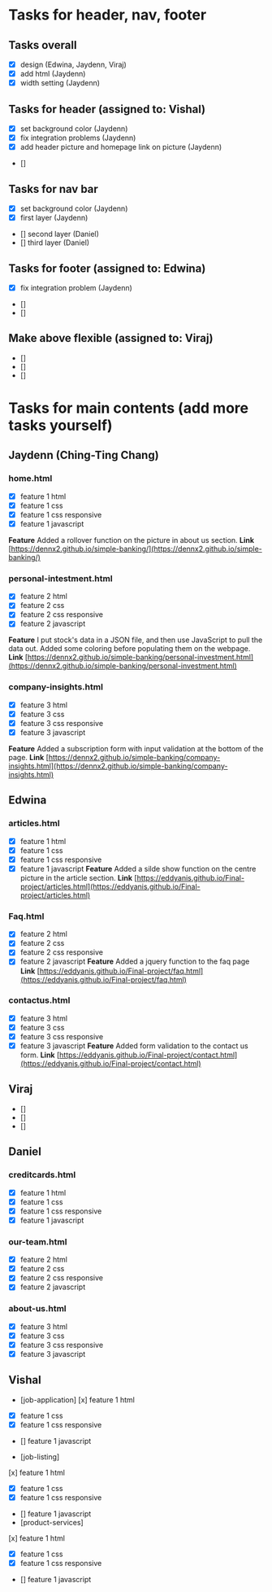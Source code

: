 # Tasks for header, nav, footer

## Tasks overall
- [x] design (Edwina, Jaydenn, Viraj)
- [x] add html (Jaydenn)
- [x] width setting (Jaydenn)

## Tasks for header (assigned to: Vishal)
- [x] set background color (Jaydenn)
- [x] fix integration problems (Jaydenn)
- [x] add header picture and homepage link on picture (Jaydenn)
- [] 

## Tasks for nav bar
- [x] set background color (Jaydenn)
- [x] first layer (Jaydenn)
- [] second layer (Daniel)
- [] third layer (Daniel)

## Tasks for footer (assigned to: Edwina)
- [x] fix integration problem (Jaydenn)
- [] 
- [] 

## Make above flexible (assigned to: Viraj)
- [] 
- [] 
- [] 


# Tasks for main contents (add more tasks yourself)

## Jaydenn (Ching-Ting Chang)
### home.html
- [x] feature 1 html
- [x] feature 1 css
- [x] feature 1 css responsive
- [x] feature 1 javascript

**Feature** Added a rollover function on the picture in about us section.
**Link** [https://dennx2.github.io/simple-banking/](https://dennx2.github.io/simple-banking/)

### personal-intestment.html
- [x] feature 2 html
- [x] feature 2 css
- [x] feature 2 css responsive
- [x] feature 2 javascript

**Feature** I put stock's data in a JSON file, and then use JavaScript to pull the data out. Added some coloring before populating them on the webpage.
**Link** [https://dennx2.github.io/simple-banking/personal-investment.html](https://dennx2.github.io/simple-banking/personal-investment.html)

### company-insights.html
- [x] feature 3 html
- [x] feature 3 css
- [x] feature 3 css responsive
- [x] feature 3 javascript

**Feature** Added a subscription form with input validation at the bottom of the page.
**Link** [https://dennx2.github.io/simple-banking/company-insights.html](https://dennx2.github.io/simple-banking/company-insights.html)


## Edwina
### articles.html
- [x] feature 1 html
- [x] feature 1 css
- [x] feature 1 css responsive
- [x] feature 1 javascript
**Feature** Added a silde show function on the centre picture in the article  section.
**Link** [https://eddyanis.github.io/Final-project/articles.html](https://eddyanis.github.io/Final-project/articles.html)

### Faq.html
- [x] feature 2 html
- [x] feature 2 css
- [x] feature 2 css responsive
- [x] feature 2 javascript
**Feature** Added a jquery function to the faq page
**Link** [https://eddyanis.github.io/Final-project/faq.html](https://eddyanis.github.io/Final-project/faq.html)

### contactus.html
- [x] feature 3 html
- [x] feature 3 css
- [x] feature 3 css responsive
- [x] feature 3 javascript
**Feature** Added form validation to the contact us form. 
**Link** [https://eddyanis.github.io/Final-project/contact.html](https://eddyanis.github.io/Final-project/contact.html)

## Viraj
- [] 
- [] 
- [] 

## Daniel
### creditcards.html
- [x] feature 1 html
- [x] feature 1 css
- [x] feature 1 css responsive
- [x] feature 1 javascript
### our-team.html
- [x] feature 2 html
- [x] feature 2 css
- [x] feature 2 css responsive
- [x] feature 2 javascript
### about-us.html
- [x] feature 3 html
- [x] feature 3 css
- [x] feature 3 css responsive
- [x] feature 3 javascript

## Vishal
- [job-application] 
[x] feature 1 html
- [x] feature 1 css
- [x] feature 1 css responsive
- [] feature 1 javascript


- [job-listing] 

[x] feature 1 html
- [x] feature 1 css
- [x] feature 1 css responsive
- [] feature 1 javascript
- [product-services]

[x] feature 1 html
- [x] feature 1 css
- [x] feature 1 css responsive
- [] feature 1 javascript
